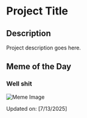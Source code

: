 # Project Title

## Description

Project description goes here.

## Meme of the Day

### Well shit
![Meme Image](https://i.redd.it/kjqesf6qwgcf1.png)

Updated on: [7/13/2025]
